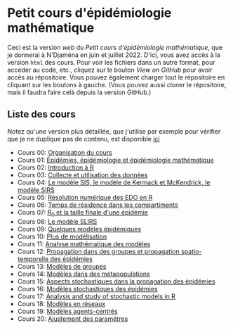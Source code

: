 # Petit cours d'épidémiologie mathématique

Ceci est la version *web* du *Petit cours d'épidémiologie mathématique*, que je donnerai à N'Djaména en juin et juillet 2022. D'ici, vous avez accès à la version `html` des cours. Pour voir les fichiers dans un autre format, pour accéder au code, etc., cliquez sur le bouton *View on GitHub* pour avoir accès au répositoire. Vous pouvez également charger tout le répositoire en cliquant sur les boutons à gauche. (Vous pouvez aussi cloner le répositoire, mais il faudra faire celà depuis la version GitHub.)

## Liste des cours

Notez qu'une version plus détaillée, que j'utilise par exemple pour vérifier que je ne duplique pas de contenu, est disponible [ici]()

- Cours 00: [Organisation du cours](cours-00-organisation.html) 
- Cours 01: [Épidémies, épidémiologie et épidémiologie mathématique](cours-01-introduction.html) 
- Cours 02: [Introduction à R](cours-02-intro-R.html) 
- Cours 03: [Collecte et utilisation des données](cours-03-donnees.html) 
- Cours 04: [Le modèle SIS, le modèle de Kermack et McKendrick, le modèle SIRS](cours-04-modeles-SIS-SIR.html) 
- Cours 05: [Résolution numérique des EDO en R](cours-05-EDO-en-R.html) 
- Cours 06: [Temps de résidence dans les compartiments](cours-06-temps-de-residence.html) 
- Cours 07: [$R_0$ et la taille finale d'une épidémie](cours-07-R0.html) 
- Cours 08: [Le modèle SLIRS](cours-08-SLIRS.html) 
- Cours 09: [Quelques modèles épidémiques](cours-09-modeles-epidemiques.html) 
- Cours 10: [Plus de modélisation](cours-10-plus-de-modelisation.html) 
- Cours 11: [Analyse mathématique des modèles](cours-11-analyse.html) 
- Cours 12: [Propagation dans des groupes et propagation spatio-temporelle des épidémies](cours-12-heterogeneite-groupe-et-spatiale.html)
- Cours 13: [Modèles de groupes](cours-13-modeles-groupes.html) 
- Cours 14: [Modèles dans des métapopulations](cours-14-modeles-metapopulation.html) 
- Cours 15: [Aspects stochastiques dans la propagation des épidémies](cours-15-stochasticite.html)
- Cours 16: [Modèles stochastiques des épidémies](cours-16-modeles-stochastiques.html) 
- Cours 17: [Analysis and study of stochastic models in R](cours-17-simulation-stochastique.html) 
- Cours 18: [Modèles en réseaux](cours-18-modeles-reseaux.html)
- Cours 19: [Modèles agents-centrés](cours-19-modeles-agents.html) 
- Cours 20: [Ajustement des paramètres](cours-20-ajustement-parametres.html) 


<!--- Image credit: Malaria parasite entering a red blood cell. https://flic.kr/p/V8qaYt. National Institute of Allergy and Infectious Diseases, NIH. CC BY NC 2.0 --->
